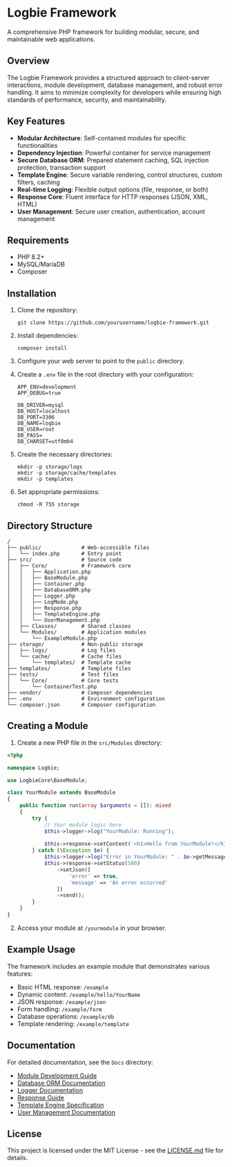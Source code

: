 # Logbie Framework

A comprehensive PHP framework for building modular, secure, and maintainable web applications.

## Overview

The Logbie Framework provides a structured approach to client-server interactions, module development, database management, and robust error handling. It aims to minimize complexity for developers while ensuring high standards of performance, security, and maintainability.

## Key Features

- **Modular Architecture**: Self-contained modules for specific functionalities
- **Dependency Injection**: Powerful container for service management
- **Secure Database ORM**: Prepared statement caching, SQL injection protection, transaction support
- **Template Engine**: Secure variable rendering, control structures, custom filters, caching
- **Real-time Logging**: Flexible output options (file, response, or both)
- **Response Core**: Fluent interface for HTTP responses (JSON, XML, HTML)
- **User Management**: Secure user creation, authentication, account management

## Requirements

- PHP 8.2+
- MySQL/MariaDB
- Composer

## Installation

1. Clone the repository:
   ```
   git clone https://github.com/yourusername/logbie-framework.git
   ```

2. Install dependencies:
   ```
   composer install
   ```

3. Configure your web server to point to the `public` directory.

4. Create a `.env` file in the root directory with your configuration:
   ```
   APP_ENV=development
   APP_DEBUG=true
   
   DB_DRIVER=mysql
   DB_HOST=localhost
   DB_PORT=3306
   DB_NAME=logbie
   DB_USER=root
   DB_PASS=
   DB_CHARSET=utf8mb4
   ```

5. Create the necessary directories:
   ```
   mkdir -p storage/logs
   mkdir -p storage/cache/templates
   mkdir -p templates
   ```

6. Set appropriate permissions:
   ```
   chmod -R 755 storage
   ```

## Directory Structure

```
/
├── public/             # Web-accessible files
│   └── index.php       # Entry point
├── src/                # Source code
│   ├── Core/           # Framework core
│   │   ├── Application.php
│   │   ├── BaseModule.php
│   │   ├── Container.php
│   │   ├── DatabaseORM.php
│   │   ├── Logger.php
│   │   ├── LogMode.php
│   │   ├── Response.php
│   │   ├── TemplateEngine.php
│   │   └── UserManagement.php
│   ├── Classes/        # Shared classes
│   └── Modules/        # Application modules
│       └── ExampleModule.php
├── storage/            # Non-public storage
│   ├── logs/           # Log files
│   └── cache/          # Cache files
│       └── templates/  # Template cache
├── templates/          # Template files
├── tests/              # Test files
│   └── Core/           # Core tests
│       └── ContainerTest.php
├── vendor/             # Composer dependencies
├── .env                # Environment configuration
└── composer.json       # Composer configuration
```

## Creating a Module

1. Create a new PHP file in the `src/Modules` directory:

```php
<?php

namespace Logbie;

use LogbieCore\BaseModule;

class YourModule extends BaseModule
{
    public function run(array $arguments = []): mixed
    {
        try {
            // Your module logic here
            $this->logger->log("YourModule: Running");
            
            $this->response->setContent('<h1>Hello from YourModule!</h1>')->send();
        } catch (\Exception $e) {
            $this->logger->log("Error in YourModule: " . $e->getMessage());
            $this->response->setStatus(500)
                ->setJson([
                    'error' => true,
                    'message' => 'An error occurred'
                ])
                ->send();
        }
    }
}
```

2. Access your module at `/yourmodule` in your browser.

## Example Usage

The framework includes an example module that demonstrates various features:

- Basic HTML response: `/example`
- Dynamic content: `/example/hello/YourName`
- JSON response: `/example/json`
- Form handling: `/example/form`
- Database operations: `/example/db`
- Template rendering: `/example/template`

## Documentation

For detailed documentation, see the `Docs` directory:

- [Module Development Guide](Docs/module-documentation.md)
- [Database ORM Documentation](Docs/database-orm-docs.md)
- [Logger Documentation](Docs/logging-documentation.md)
- [Response Guide](Docs/response-guide.md)
- [Template Engine Specification](Docs/template-engine-spec.md)
- [User Management Documentation](Docs/user-management-docs.md)

## License

This project is licensed under the MIT License - see the [LICENSE.md](LICENSE.md) file for details.

<!-- Verified: Repository access, lint functionality, and PR creation capability tested by Devin -->
